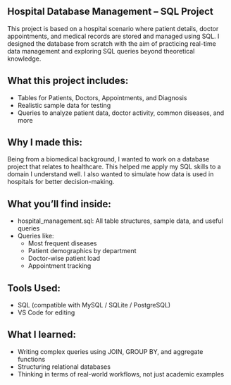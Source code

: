 ## Hospital Database Management – SQL Project

This project is based on a hospital scenario where patient details, doctor appointments, and medical records are stored and managed using SQL. I designed the database from scratch with the aim of practicing real-time data management and exploring SQL queries beyond theoretical knowledge.

## What this project includes:
- Tables for Patients, Doctors, Appointments, and Diagnosis
- Realistic sample data for testing
- Queries to analyze patient data, doctor activity, common diseases, and more

##  Why I made this:
Being from a biomedical background, I wanted to work on a database project that relates to healthcare. This helped me apply my SQL skills to a domain I understand well. I also wanted to simulate how data is used in hospitals for better decision-making.

##  What you’ll find inside:
- hospital_management.sql: All table structures, sample data, and useful queries
- Queries like:
  - Most frequent diseases
  - Patient demographics by department
  - Doctor-wise patient load
  - Appointment tracking

##  Tools Used:
- SQL (compatible with MySQL / SQLite / PostgreSQL)
- VS Code for editing

##  What I learned:
- Writing complex queries using JOIN, GROUP BY, and aggregate functions
- Structuring relational databases
- Thinking in terms of real-world workflows, not just academic examples
